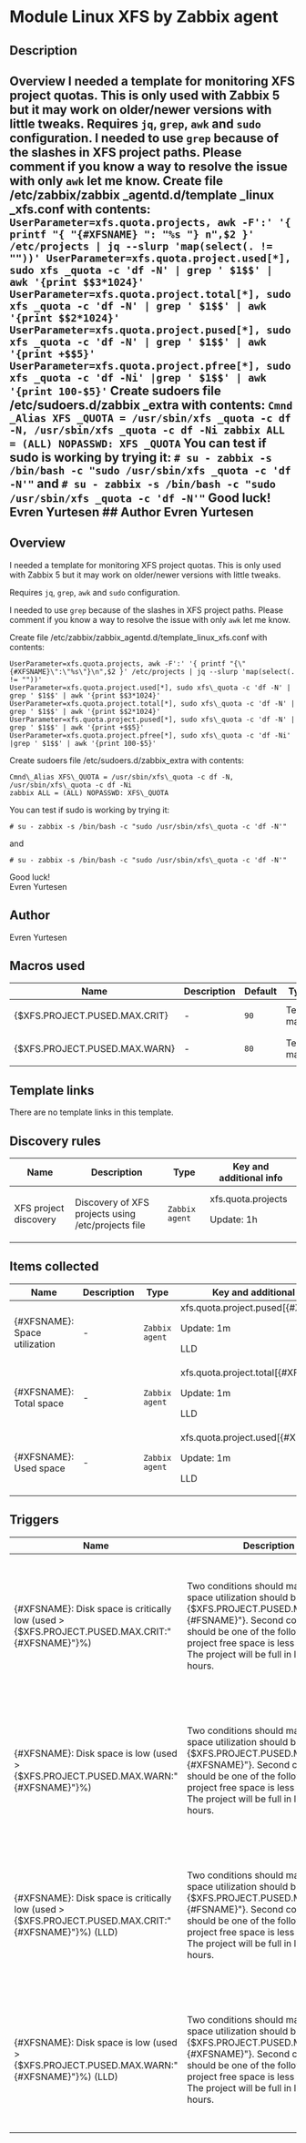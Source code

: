 # Module Linux XFS by Zabbix agent

## Description

## Overview I needed a template for monitoring XFS project quotas. This is only used with Zabbix 5 but it may work on older/newer versions with little tweaks. Requires `jq`, `grep`, `awk` and `sudo` configuration. I needed to use `grep` because of the slashes in XFS project paths. Please comment if you know a way to resolve the issue with only `awk` let me know. Create file /etc/zabbix/zabbix _agentd.d/template _linux _xfs.conf with contents: ``` UserParameter=xfs.quota.projects, awk -F':' '{ printf "{ "{#XFSNAME} ": "%s "} n",$2 }' /etc/projects | jq --slurp 'map(select(. != ""))' UserParameter=xfs.quota.project.used[*], sudo xfs _quota -c 'df -N' | grep ' $1$$' | awk '{print $$3*1024}' UserParameter=xfs.quota.project.total[*], sudo xfs _quota -c 'df -N' | grep ' $1$$' | awk '{print $$2*1024}' UserParameter=xfs.quota.project.pused[*], sudo xfs _quota -c 'df -N' | grep ' $1$$' | awk '{print +$$5}' UserParameter=xfs.quota.project.pfree[*], sudo xfs _quota -c 'df -Ni' |grep ' $1$$' | awk '{print 100-$5}' ``` Create sudoers file /etc/sudoers.d/zabbix _extra with contents: ``` Cmnd _Alias XFS _QUOTA = /usr/sbin/xfs _quota -c df -N, /usr/sbin/xfs _quota -c df -Ni zabbix ALL = (ALL) NOPASSWD: XFS _QUOTA ``` You can test if sudo is working by trying it: ``` # su - zabbix -s /bin/bash -c "sudo /usr/sbin/xfs _quota -c 'df -N'" ``` and ``` # su - zabbix -s /bin/bash -c "sudo /usr/sbin/xfs _quota -c 'df -N'" ``` Good luck! Evren Yurtesen ## Author Evren Yurtesen 

## Overview

I needed a template for monitoring XFS project quotas. This is only used with Zabbix 5 but it may work on older/newer versions with little tweaks.


Requires `jq`, `grep`, `awk` and `sudo` configuration.


I needed to use `grep` because of the slashes in XFS project paths. Please comment if you know a way to resolve the issue with only `awk` let me know.


Create file /etc/zabbix/zabbix\_agentd.d/template\_linux\_xfs.conf with contents:



```
UserParameter=xfs.quota.projects, awk -F':' '{ printf "{\"{#XFSNAME}\":\"%s\"}\n",$2 }' /etc/projects | jq --slurp 'map(select(. != ""))'
UserParameter=xfs.quota.project.used[*], sudo xfs\_quota -c 'df -N' | grep ' $1$$' | awk '{print $$3*1024}'
UserParameter=xfs.quota.project.total[*], sudo xfs\_quota -c 'df -N' | grep ' $1$$' | awk '{print $$2*1024}'
UserParameter=xfs.quota.project.pused[*], sudo xfs\_quota -c 'df -N' | grep ' $1$$' | awk '{print +$$5}'
UserParameter=xfs.quota.project.pfree[*], sudo xfs\_quota -c 'df -Ni' |grep ' $1$$' | awk '{print 100-$5}'

```

  
Create sudoers file /etc/sudoers.d/zabbix\_extra with contents:



```
Cmnd\_Alias XFS\_QUOTA = /usr/sbin/xfs\_quota -c df -N, /usr/sbin/xfs\_quota -c df -Ni
zabbix ALL = (ALL) NOPASSWD: XFS\_QUOTA

```

  
You can test if sudo is working by trying it:



```
# su - zabbix -s /bin/bash -c "sudo /usr/sbin/xfs\_quota -c 'df -N'"

```

  
and



```
# su - zabbix -s /bin/bash -c "sudo /usr/sbin/xfs\_quota -c 'df -N'"

```

  
Good luck!  
Evren Yurtesen



## Author

Evren Yurtesen

## Macros used

|Name|Description|Default|Type|
|----|-----------|-------|----|
|{$XFS.PROJECT.PUSED.MAX.CRIT}|<p>-</p>|`90`|Text macro|
|{$XFS.PROJECT.PUSED.MAX.WARN}|<p>-</p>|`80`|Text macro|
## Template links

There are no template links in this template.

## Discovery rules

|Name|Description|Type|Key and additional info|
|----|-----------|----|----|
|XFS project discovery|<p>Discovery of XFS projects using /etc/projects file</p>|`Zabbix agent`|xfs.quota.projects<p>Update: 1h</p>|
## Items collected

|Name|Description|Type|Key and additional info|
|----|-----------|----|----|
|{#XFSNAME}: Space utilization|<p>-</p>|`Zabbix agent`|xfs.quota.project.pused[{#XFSNAME}]<p>Update: 1m</p><p>LLD</p>|
|{#XFSNAME}: Total space|<p>-</p>|`Zabbix agent`|xfs.quota.project.total[{#XFSNAME}]<p>Update: 1m</p><p>LLD</p>|
|{#XFSNAME}: Used space|<p>-</p>|`Zabbix agent`|xfs.quota.project.used[{#XFSNAME}]<p>Update: 1m</p><p>LLD</p>|
## Triggers

|Name|Description|Expression|Priority|
|----|-----------|----------|--------|
|{#XFSNAME}: Disk space is critically low (used > {$XFS.PROJECT.PUSED.MAX.CRIT:"{#XFSNAME}"}%)|<p>Two conditions should match: First, space utilization should be above {$XFS.PROJECT.PUSED.MAX.CRIT:"{#FSNAME}"}. Second condition should be one of the following: - The project free space is less than 5G. - The project will be full in less than 24 hours.</p>|<p>**Expression**: last(/Module Linux XFS by Zabbix agent/xfs.quota.project.pused[{#XFSNAME}])>90 and ((last(/Module Linux XFS by Zabbix agent/xfs.quota.project.total[{#XFSNAME}])-last(/Module Linux XFS by Zabbix agent/xfs.quota.project.pused[{#XFSNAME}]))<5G or timeleft(/Module Linux XFS by Zabbix agent/xfs.quota.project.pused[{#XFSNAME}],1h,100)<1d)</p><p>**Recovery expression**: </p>|average|
|{#XFSNAME}: Disk space is low (used > {$XFS.PROJECT.PUSED.MAX.WARN:"{#XFSNAME}"}%)|<p>Two conditions should match: First, space utilization should be above {$XFS.PROJECT.PUSED.MAX.WARN:"{#XFSNAME}"}. Second condition should be one of the following: - The project free space is less than 10G. - The project will be full in less than 24 hours.</p>|<p>**Expression**: last(/Module Linux XFS by Zabbix agent/xfs.quota.project.pused[{#XFSNAME}])>80 and ((last(/Module Linux XFS by Zabbix agent/xfs.quota.project.total[{#XFSNAME}])-last(/Module Linux XFS by Zabbix agent/xfs.quota.project.pused[{#XFSNAME}]))<10G or timeleft(/Module Linux XFS by Zabbix agent/xfs.quota.project.pused[{#XFSNAME}],1h,100)<1d)</p><p>**Recovery expression**: </p>|warning|
|{#XFSNAME}: Disk space is critically low (used > {$XFS.PROJECT.PUSED.MAX.CRIT:"{#XFSNAME}"}%) (LLD)|<p>Two conditions should match: First, space utilization should be above {$XFS.PROJECT.PUSED.MAX.CRIT:"{#FSNAME}"}. Second condition should be one of the following: - The project free space is less than 5G. - The project will be full in less than 24 hours.</p>|<p>**Expression**: last(/Module Linux XFS by Zabbix agent/xfs.quota.project.pused[{#XFSNAME}])>90 and ((last(/Module Linux XFS by Zabbix agent/xfs.quota.project.total[{#XFSNAME}])-last(/Module Linux XFS by Zabbix agent/xfs.quota.project.pused[{#XFSNAME}]))<5G or timeleft(/Module Linux XFS by Zabbix agent/xfs.quota.project.pused[{#XFSNAME}],1h,100)<1d)</p><p>**Recovery expression**: </p>|average|
|{#XFSNAME}: Disk space is low (used > {$XFS.PROJECT.PUSED.MAX.WARN:"{#XFSNAME}"}%) (LLD)|<p>Two conditions should match: First, space utilization should be above {$XFS.PROJECT.PUSED.MAX.WARN:"{#XFSNAME}"}. Second condition should be one of the following: - The project free space is less than 10G. - The project will be full in less than 24 hours.</p>|<p>**Expression**: last(/Module Linux XFS by Zabbix agent/xfs.quota.project.pused[{#XFSNAME}])>80 and ((last(/Module Linux XFS by Zabbix agent/xfs.quota.project.total[{#XFSNAME}])-last(/Module Linux XFS by Zabbix agent/xfs.quota.project.pused[{#XFSNAME}]))<10G or timeleft(/Module Linux XFS by Zabbix agent/xfs.quota.project.pused[{#XFSNAME}],1h,100)<1d)</p><p>**Recovery expression**: </p>|warning|
